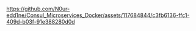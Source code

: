 


https://github.com/N0ur-edd1ne/Consul_Microservices_Docker/assets/117684844/c3fb6136-ffc1-409d-b03f-91e388280d0d

